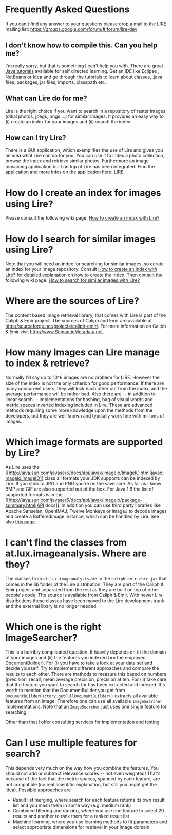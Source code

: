 # Frequently Asked Questions 
If you can't find any answer to your questions please drop a mail to the LIRE mailing list: https://groups.google.com/forum/#!forum/lire-dev

## I don't know how to compile this. Can you help me?
I'm really sorry, but that is something I can't help you with. There are great [Java tutorials](http://docs.oracle.com/javase/tutorial/) 
available for self directed learning. Get an IDE like Eclipse , NetBeans or Idea and go through the tutorials to learn about classes, .java files, packages, jar files, imports, classpath etc.  

## What can Lire do for me?
Lire is the right choice if you want to search in a repository of raster images (ditial photos, jpegs, pngs ...) for 
similar images. It provides an easy way to (i) create an index for your images and (ii) search the index.

## How can I try Lire?
There is a GUI application, which exemplifies the use of Lire and gives you an idea what Lire can do for you. You can use it to 
index a photo collection, browse the index and retrieve similar photos. Furthermore an image mosaicing application built 
on top of Lire has been integrated. Find the application and more infos on the application here: [LIRE](http://www.semanticmetadata.net/lire/)


# How do I create an index for images using Lire? #
Please consult the following wiki page: [How to create an index with Lire?](createindex.md)

# How do I search for similar images using Lire?
Note that you will need an index for searching for similar images, so cerate an index for your image repository. Consult 
[How to create an index with Lire?](createindex.md) for detailed explanation on how to create the index. Then consult 
the following wiki page: [How to search for similar images with Lire?](searchindex.md)

# Where are the sources of Lire?
The content based image retrieval library, that comes with Lire is part of the Caliph & Emir project. The sources of 
Caliph and Emir are available at http://sourceforge.net/projects/caliph-emir/. For more 
information on Caliph & Emir visit http://www.SemanticMetadata.net.

# How many images can Lire manage to index & retrieve?
Normally I'd say up to 10^6 images are no problem for LIRE. However the size of the index is not the only criterion for 
good performance: If there are many concurrent users, they will lock each other out from the index, and the average 
performance will be rather bad. Also there are -- in addition to linear search -- implementations for hashing, bag of 
visual words and metric spaces inverted indexing included in Lire. These are advanced methods requiring some more 
knowledge upon the methods from the developers, but they are well known and typically work fine with millions of images.

# Which image formats are supported by Lire?
As Lire uses the [[http://java.sun.com/javase/6/docs/api/javax/imageio/ImageIO.html|javax.imageio.ImageIO]] class all 
formats your JDK supports can be indexed by Lire. If you stick to JPG and PNG you're on the save side. As far as I know 
BMP and GIF are also supported out of the box. For Java 1.6 the list of supported formats is in the 
[[http://java.sun.com/javase/6/docs/api/javax/imageio/package-summary.html|API docs]]. In addition you can use third 
party libraries like Apache Sanselan, OpenIMAJ, Twelve Monkeys or ImageJ to decode images and create a BufferedImage 
instance, which can be handled by Lire. See also [this page](imageread.md).

# I can't find the classes from at.lux.imageanalysis. Where are they?
The classes from ``at.lux.imageanalysis`` are in the ``caliph-emir-cbir.jar`` that comes in the lib folder of the Lire 
distribution. They are part of the Caliph & Emir project and separated from the rest as they are built on top of 
other people's code. The source is available from Caliph & Emir. With newer Lire distributions these classes have been 
moved to the Lire development trunk and the external libary is no longer needed.


# Which one is the right ImageSearcher? 
This is a horribly complicated question. It heavily depends on (i) the domain of your images and (ii) the features 
you indexed (== the employed DocumentBuilder). For (i) you have to take a look at your data set and decide yourself. 
Try to implement different approaches and compare the results to each other. There are methods to measure this based on 
numbers (precision, recall, mean average precision, precision at ten. For (ii) take care that the feature you want to 
search for has been extracted and indexed. It's worth to mention that the DocumentBuilder you get from 
``DocumentBuilderFactory.getFullDocumentBuilder()`` extracts all available features from an image. Therefore one can 
use all available ``ImageSearcher`` implementations. Note that an ``ImageSearcher`` just uses one single feature for 
searching.

Other than that I offer consulting services for implementation and testing.

# Can I use multiple features for search? 
This depends very much on the way how you combine the features. You should not add or subtract relevance scores -- not 
even weighted! That's because of the fact that the metric spaces, spanned by each feature, are not compatible (no real 
scientific explanation, but still you might get the idea). Possible approaches are

  * Result list merging, where search for each feature returns its own result list and you mash them in some way (e.g. medium rank)
  * Combined filtering and ranking, where you use one feature to select 20 results and another to rank them for a ranked result list
  * Machine learning, where you use learning methods to fit parameters and select appropriate dimensions for retrieval in your image domain